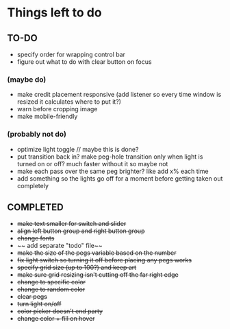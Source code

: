 # Things left to do

## TO-DO

- specify order for wrapping control bar
- figure out what to do with clear button on focus

### (maybe do)
- make credit placement responsive (add listener so every time window is resized it calculates where to put it?)
- warn before cropping image
- make mobile-friendly

### (probably not do)
- optimize light toggle // maybe this is done?
- put transition back in? make peg-hole transition only when light is turned on or off? much faster without it so maybe not
- make each pass over the same peg brighter?  like add x% each time
- add something so the lights go off for a moment before getting taken out completely

## COMPLETED

- ~~make text smaller for switch and slider~~
- ~~align left button group and right button group~~
- ~~change fonts~~
- ~~ add separate "todo" file~~
- ~~make the size of the pegs variable based on the number~~
- ~~fix light switch so turning it off before placing any pegs works~~
- ~~specify grid size (up to 100?) and keep art~~
- ~~make sure grid resizing isn't cutting off the far right edge~~
- ~~change to specific color~~
- ~~change to random color~~
- ~~clear pegs~~
- ~~turn light on/off~~
- ~~color picker doesn't end party~~
- ~~change color + fill on hover~~